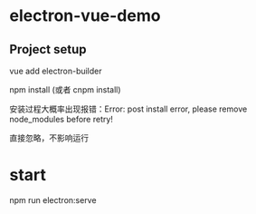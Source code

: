 # electron-vue-demo

## Project setup
vue add electron-builder

npm install (或者 cnpm install)

安装过程大概率出现报错：Error: post install error, please remove node_modules before retry!

直接忽略，不影响运行

# start 
npm run electron:serve